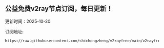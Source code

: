 ## 公益免费v2ray节点订阅，每日更新！
更新时间：2025-10-20

订阅地址:
```
https://raw.githubusercontent.com/shichongzheng/v2rayfree/main/v2rayfree
```
